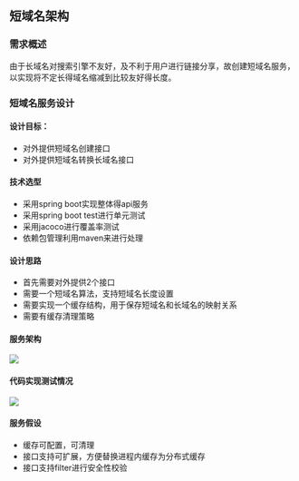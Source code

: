 ## 短域名架构
### 需求概述
由于长域名对搜索引擎不友好，及不利于用户进行链接分享，故创建短域名服务，以实现将不定长得域名缩减到比较友好得长度。
### 短域名服务设计
#### 设计目标：
+ 对外提供短域名创建接口
+ 对外提供短域名转换长域名接口
#### 技术选型
+ 采用spring boot实现整体得api服务
+ 采用spring boot test进行单元测试
+ 采用jacoco进行覆盖率测试
+ 依赖包管理利用maven来进行处理
#### 设计思路
+ 首先需要对外提供2个接口
+ 需要一个短域名算法，支持短域名长度设置
+ 需要实现一个缓存结构，用于保存短域名和长域名的映射关系
+ 需要有缓存清理策略
#### 服务架构
![](https://github.com/softprog/interview-assignments/blob/master/java/%E6%9E%B6%E6%9E%84.png)
#### 代码实现测试情况
![](https://github.com/softprog/interview-assignments/blob/master/java/screenshot_20210803184642.png)
#### 服务假设
+ 缓存可配置，可清理
+ 接口支持可扩展，方便替换进程内缓存为分布式缓存
+ 接口支持filter进行安全性校验



